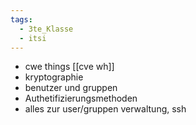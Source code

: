 ```yaml
---
tags:
  - 3te_Klasse
  - itsi
---
```

- cwe things [[cve wh]]
- kryptographie
- benutzer und gruppen
- Authetifizierungsmethoden
- alles zur user/gruppen verwaltung, ssh